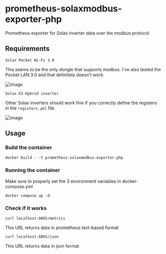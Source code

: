 # prometheus-solaxmodbus-exporter-php
Prometheus exporter for Solax inverter data over the modbus protocol

## Requirements

`Solax Pocket Wi-Fi 3.0`

This seems to be the only dongle that supports modbus. I've also tested the Pocket LAN 3.0 and that definitely doesn't work.

![image](https://github.com/monkhaze/prometheus-solaxmodbus-exporter-php/assets/6921039/1bb14622-57d2-4695-b1c3-9fdde6bf0040)

`Solax X3-Hybrid inverter`

Other Solax inverters should work fine if you correctly define the registers in the `registers.yml` file.

![image](https://github.com/monkhaze/prometheus-solaxmodbus-exporter-php/assets/6921039/36bc2228-4eba-4207-a231-0226e3d2bb5a)

## Usage

### Build the container

```docker build . -t prometheus-solaxmodbus-exporter-php```

### Running the container

Make sure to properly set the 3 environment variables in docker-compose.yml

```docker compose up -d```

### Check if it works

```curl localhost:8065/metrics```

This URL returns data in prometheus text-based format

```curl localhost:8065/json```

This URL returns data in json format
